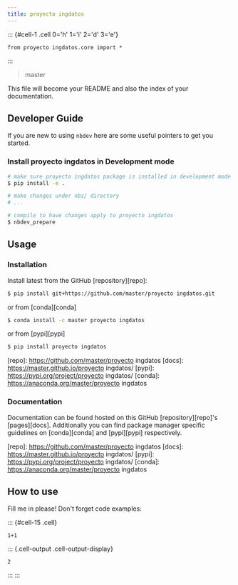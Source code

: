 ```yaml
---
title: proyecto ingdatos
---
```




::: {#cell-1 .cell 0='h' 1='i' 2='d' 3='e'}
``` {.python .cell-code}
from proyecto ingdatos.core import *
```
:::



> master


This file will become your README and also the index of your documentation.

## Developer Guide

If you are new to using `nbdev` here are some useful pointers to get you started.

### Install proyecto ingdatos in Development mode

```sh
# make sure proyecto ingdatos package is installed in development mode
$ pip install -e .

# make changes under nbs/ directory
# ...

# compile to have changes apply to proyecto ingdatos
$ nbdev_prepare
```

## Usage

### Installation

Install latest from the GitHub [repository][repo]:

```sh
$ pip install git+https://github.com/master/proyecto ingdatos.git
```

or from [conda][conda]

```sh
$ conda install -c master proyecto ingdatos
```

or from [pypi][pypi]


```sh
$ pip install proyecto ingdatos
```


[repo]: https://github.com/master/proyecto ingdatos
[docs]: https://master.github.io/proyecto ingdatos/
[pypi]: https://pypi.org/project/proyecto ingdatos/
[conda]: https://anaconda.org/master/proyecto ingdatos

### Documentation

Documentation can be found hosted on this GitHub [repository][repo]'s [pages][docs]. Additionally you can find package manager specific guidelines on [conda][conda] and [pypi][pypi] respectively.

[repo]: https://github.com/master/proyecto ingdatos
[docs]: https://master.github.io/proyecto ingdatos/
[pypi]: https://pypi.org/project/proyecto ingdatos/
[conda]: https://anaconda.org/master/proyecto ingdatos

## How to use

Fill me in please! Don't forget code examples:

::: {#cell-15 .cell}
``` {.python .cell-code}
1+1
```

::: {.cell-output .cell-output-display}
```
2
```
:::
:::



